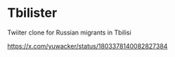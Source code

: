 # Tbilister
Twiiter clone for Russian migrants in Tbilisi

https://x.com/yuwacker/status/1803378140082827384
